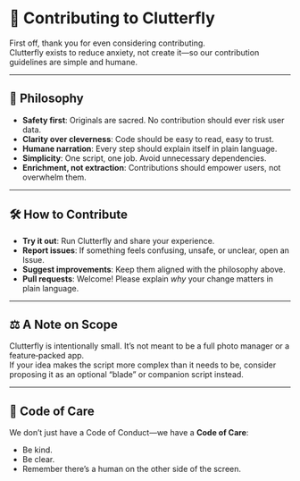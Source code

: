 ﻿# 🦋 Contributing to Clutterfly


First off, thank you for even considering contributing.  
Clutterfly exists to reduce anxiety, not create it—so our contribution guidelines are simple and humane.


---


## 🌱 Philosophy


- **Safety first**: Originals are sacred. No contribution should ever risk user data.  
- **Clarity over cleverness**: Code should be easy to read, easy to trust.  
- **Humane narration**: Every step should explain itself in plain language.  
- **Simplicity**: One script, one job. Avoid unnecessary dependencies.  
- **Enrichment, not extraction**: Contributions should empower users, not overwhelm them.


---


## 🛠️ How to Contribute


- **Try it out**: Run Clutterfly and share your experience.  
- **Report issues**: If something feels confusing, unsafe, or unclear, open an Issue.  
- **Suggest improvements**: Keep them aligned with the philosophy above.  
- **Pull requests**: Welcome! Please explain *why* your change matters in plain language.  


---


## ⚖️ A Note on Scope


Clutterfly is intentionally small. It’s not meant to be a full photo manager or a feature‑packed app.  
If your idea makes the script more complex than it needs to be, consider proposing it as an optional “blade” or companion script instead.


---


## 🤝 Code of Care


We don’t just have a Code of Conduct—we have a **Code of Care**:  
- Be kind.  
- Be clear.  
- Remember there’s a human on the other side of the screen.